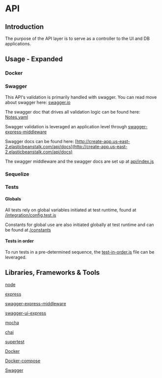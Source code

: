 # API

## Introduction

The purpose of the API layer is to serve as a controller to the UI and DB applications.

## Usage - Expanded 

### Docker



### Swagger

This API's validation is primarily handled with swagger. You can read move about swagger here: [swagger.io](https://swagger.io/)

The swagger doc that drives all validation logic can be found here: [Notes.yaml](https://github.com/escobard/create-app/blob/master/api/Notes.yaml)

Swagger validation is leveraged an application level through [swagger-express-middleware](https://www.npmjs.com/package/swagger-express-middleware)

Swagger docs can be found here: [http://create-app.us-east-2.elasticbeanstalk.com/api/docs](http://create-app.us-east-2.elasticbeanstalk.com/api/docs)

The swagger middleware and the swagger docs are set up at [api/index.js](https://github.com/escobard/create-app/blob/master/api/index.js)

### Sequelize

### Tests

#### Globals 

All tests rely on global variables initiated at test runtime, found at [/integration/config.test.js](https://github.com/escobard/create-app/blob/master/integration/config.test.js)

Constants for global use are also initiated globally at test runtime and can be found at [/constants](https://github.com/escobard/create-app/tree/master/integration/constants)

#### Tests in order

To run tests in a pre-determined sequence, the [test-in-order.js](https://github.com/escobard/create-app/blob/master/integration/tests/tests-in-order.js) file can be leveraged.

## Libraries, Frameworks & Tools

[node](https://nodejs.org/en/)

[express](https://expressjs.com/)

[swagger-express-middleware](https://www.npmjs.com/package/swagger-express-middleware)

[swagger-ui-express](https://www.npmjs.com/package/swagger-ui-express)

[mocha](https://mochajs.org/)

[chai](https://www.chaijs.com/)

[supertest](https://github.com/visionmedia/supertest)

[Docker](https://www.docker.com/)

[Docker-compose](https://docs.docker.com/compose/)

[Swagger](https://swagger.io/)
